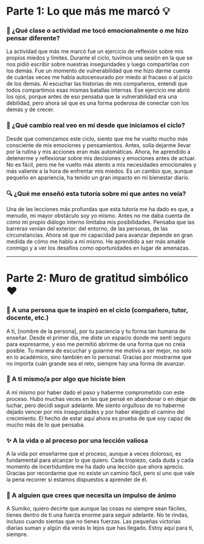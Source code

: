 # Parte 1: Lo que más me marcó 💡

### 💬 ¿Qué clase o actividad me tocó emocionalmente o me hizo pensar diferente?
La actividad que más me marcó fue un ejercicio de reflexión sobre mis propios miedos y límites. Durante el ciclo, tuvimos una sesión en la que se nos pidió escribir sobre nuestras inseguridades y luego compartirlas con los demás. Fue un momento de vulnerabilidad que me hizo darme cuenta de cuántas veces me había autocensurado por miedo al fracaso o al juicio de los demás. Al escuchar las historias de mis compañeros, entendí que todos compartimos esas mismas batallas internas. Ese ejercicio me abrió los ojos, porque antes de eso pensaba que la vulnerabilidad era una debilidad, pero ahora sé que es una forma poderosa de conectar con los demás y de crecer.

### 🔄 ¿Qué cambio real veo en mí desde que iniciamos el ciclo?
Desde que comenzamos este ciclo, siento que me he vuelto mucho más consciente de mis emociones y pensamientos. Antes, solía dejarme llevar por la rutina y mis acciones eran más automáticas. Ahora, he aprendido a detenerme y reflexionar sobre mis decisiones y emociones antes de actuar. No es fácil, pero me he vuelto más atento a mis necesidades emocionales y más valiente a la hora de enfrentar mis miedos. Es un cambio que, aunque pequeño en apariencia, ha tenido un gran impacto en mi bienestar diario.

### 🔍 ¿Qué me enseñó esta tutoría sobre mí que antes no veía?
Una de las lecciones más profundas que esta tutoría me ha dado es que, a menudo, mi mayor obstáculo soy yo mismo. Antes no me daba cuenta de cómo mi propio diálogo interno limitaba mis posibilidades. Pensaba que las barreras venían del exterior: del entorno, de las personas, de las circunstancias. Ahora sé que mi capacidad para avanzar depende en gran medida de cómo me hablo a mí mismo. He aprendido a ser más amable conmigo y a ver los desafíos como oportunidades en lugar de amenazas.

---

# Parte 2: Muro de gratitud simbólico ❤️

### 👤 A una persona que te inspiró en el ciclo (compañero, tutor, docente, etc.)
A ti, [nombre de la persona], por tu paciencia y tu forma tan humana de enseñar. Desde el primer día, me diste un espacio donde me sentí seguro para expresarme, y eso me permitió abrirme de una forma que no creía posible. Tu manera de escuchar y guiarme me motivó a ser mejor, no solo en lo académico, sino también en lo personal. Gracias por mostrarme que no importa cuán grande sea el reto, siempre hay una forma de avanzar.

### 🧠 A ti mismo/a por algo que hiciste bien
A mí mismo por haber dado el paso y haberme comprometido con este proceso. Hubo muchas veces en las que pensé en abandonar o en dejar de luchar, pero decidí seguir adelante. Me siento orgulloso de no haberme dejado vencer por mis inseguridades y por haber elegido el camino del crecimiento. El hecho de estar aquí ahora es prueba de que soy capaz de mucho más de lo que pensaba.

### ✨ A la vida o al proceso por una lección valiosa
A la vida por enseñarme que el proceso, aunque a veces doloroso, es fundamental para alcanzar lo que quiero. Cada tropiezo, cada duda y cada momento de incertidumbre me ha dado una lección que ahora aprecio. Gracias por recordarme que no existe un camino fácil, pero sí uno que vale la pena recorrer si estamos dispuestos a aprender de él.

### 🌱 A alguien que crees que necesita un impulso de ánimo
A Sumiko, quiero decirte que aunque las cosas no siempre sean fáciles, tienes dentro de ti una fuerza enorme para seguir adelante. No te rindas, incluso cuando sientas que no tienes fuerzas. Las pequeñas victorias diarias suman y algún día verás lo lejos que has llegado. Estoy aquí para ti, siempre.
